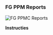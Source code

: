 ### FG PPM Reports ##
![FG PPMC Reports](https://user-images.githubusercontent.com/70646374/92000514-de80ea80-ed3d-11ea-98f0-8b2a2fef0098.png)

**Instructies**

